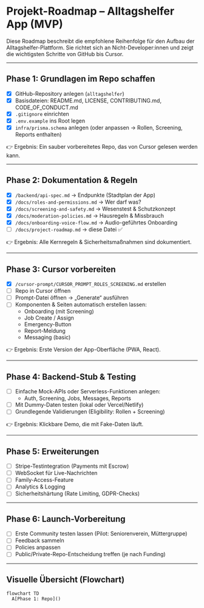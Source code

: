 # Projekt-Roadmap – Alltagshelfer App (MVP)

Diese Roadmap beschreibt die empfohlene Reihenfolge für den Aufbau der Alltagshelfer-Plattform.
Sie richtet sich an Nicht-Developer:innen und zeigt die wichtigsten Schritte von GitHub bis Cursor.

---

## Phase 1: Grundlagen im Repo schaffen
- [x] GitHub-Repository anlegen (`alltagshelfer`)
- [x] Basisdateien: README.md, LICENSE, CONTRIBUTING.md, CODE_OF_CONDUCT.md
- [x] `.gitignore` einrichten
- [x] `.env.example` ins Root legen
- [x] `infra/prisma.schema` anlegen (oder anpassen → Rollen, Screening, Reports enthalten)

👉 Ergebnis: Ein sauber vorbereitetes Repo, das von Cursor gelesen werden kann.

---

## Phase 2: Dokumentation & Regeln
- [x] `/backend/api-spec.md` → Endpunkte (Stadtplan der App)
- [x] `/docs/roles-and-permissions.md` → Wer darf was?
- [x] `/docs/screening-and-safety.md` → Wesenstest & Schutzkonzept
- [x] `/docs/moderation-policies.md` → Hausregeln & Missbrauch
- [x] `/docs/onboarding-voice-flow.md` → Audio-geführtes Onboarding
- [ ] `/docs/project-roadmap.md` → diese Datei ✅

👉 Ergebnis: Alle Kernregeln & Sicherheitsmaßnahmen sind dokumentiert.

---

## Phase 3: Cursor vorbereiten
- [x] `/cursor-prompt/CURSOR_PROMPT_ROLES_SCREENING.md` erstellen
- [ ] Repo in Cursor öffnen
- [ ] Prompt-Datei öffnen → „Generate“ ausführen
- [ ] Komponenten & Seiten automatisch erstellen lassen:
  - Onboarding (mit Screening)
  - Job Create / Assign
  - Emergency-Button
  - Report-Meldung
  - Messaging (basic)

👉 Ergebnis: Erste Version der App-Oberfläche (PWA, React).

---

## Phase 4: Backend-Stub & Testing
- [ ] Einfache Mock-APIs oder Serverless-Funktionen anlegen:
  - Auth, Screening, Jobs, Messages, Reports
- [ ] Mit Dummy-Daten testen (lokal oder Vercel/Netlify)
- [ ] Grundlegende Validierungen (Eligibility: Rollen + Screening)

👉 Ergebnis: Klickbare Demo, die mit Fake-Daten läuft.

---

## Phase 5: Erweiterungen
- [ ] Stripe-Testintegration (Payments mit Escrow)
- [ ] WebSocket für Live-Nachrichten
- [ ] Family-Access-Feature
- [ ] Analytics & Logging
- [ ] Sicherheitshärtung (Rate Limiting, GDPR-Checks)

---

## Phase 6: Launch-Vorbereitung
- [ ] Erste Community testen lassen (Pilot: Seniorenverein, Müttergruppe)
- [ ] Feedback sammeln
- [ ] Policies anpassen
- [ ] Public/Private-Repo-Entscheidung treffen (je nach Funding)

---

## Visuelle Übersicht (Flowchart)

```mermaid
flowchart TD
  A[Phase 1: Repo]()
